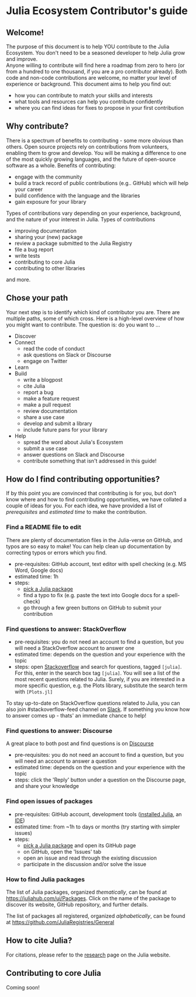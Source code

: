 # Julia Ecosystem Contributor's guide

## Welcome!
The purpose of this document is to help YOU contribute to the Julia Ecosystem. You don't need to be a seasoned developer to help Julia grow and improve.  
Anyone willing to contribute will find here a roadmap from zero to hero (or from a hundred to one thousand, if you are a pro contributor already). Both code and non-code contributions are welcome, no matter your level of experience or background. This document aims to help you find out:

- how you can contribute to match your skills and interests
- what tools and resources can help you contribute confidently
- where you can find ideas for fixes to propose in your first contribution

## Why contribute?
There is a spectrum of benefits to contributing - some more obvious than others. Open source projects rely on contributions from volunteers, enabling them to grow and develop. You will be making a difference to one of the most quickly growing languages, and the future of open-source software as a whole. Benefits of contributing:  

- engage with the community
- build a track record of public contributions (e.g.. GitHub) which will help your career
- build confidence with the language and the libraries
- gain exposure for your library

Types of contributions vary depending on your experience, background, and the nature of your interest in Julia. Types of contributions  

- improving documentation
- sharing your (new) package
- review a package submitted to the Julia Registry
- file a bug report
- write tests
- contributing to core Julia
- contributing to other libraries

and more.

## Chose your path
Your next step is to identify which kind of contributor you are.
There are multiple paths, some of which cross. Here is a high-level overview of how you might want to contribute.
The question is: do you want to ...

- Discover
- Connect
  - read the code of conduct
  - ask questions on Slack or Discourse
  - engage on Twitter
- Learn
- Build
  - write a blogpost
  - cite Julia
  - report a bug
  - make a feature request
  - make a pull request
  - review documentation
  - share a use case
  - develop and submit a library
  - include future pans for your library
- Help
  - spread the word about Julia's Ecosystem
  - submit a use case
  - answer questions on Slack and Discourse
  - contribute something that isn't addressed in this guide!

## How do I find contributing opportunities?

If by this point you are convinced that contributing is for you, but don't know where and how to find contributing opportunities, we have collated a couple of ideas for you. For each idea, we have provided a list of *prerequisites* and *estimated time* to make the contribution.


### Find a README file to edit

There are plenty of documentation files in the Julia-verse on GitHub, and typos are so easy to make! You can help clean up documentation by correcting typos or errors which you find. 

- pre-requisites: GitHub account, text editor with spell checking (e.g. MS Word, Google docs)
- estimated time: 1h
- steps:
	- [pick a Julia package](#how-to-find-julia-packages)
	- find a typo to fix (e.g. paste the text into Google docs for a spell-check)
	- go through a few green buttons on GitHub to submit your contribution
	
### Find questions to answer: StackOverflow
- pre-requisites: you do not need an account to find a question, but you will need a StackOverflow account to answer one
- estimated time: depends on the question and your experience with the topic
- steps: open [Stackoverflow](https://stackoverflow.com/) and search for questions, tagged `[julia]`. For this, enter in the search box tag `[julia]`. You will see a list of the most recent questions related to Julia. Surely, if you are interested in a more specific question, e.g. the Plots library, substitute the search term with `[Plots.jl]`
	
To stay up-to-date on StackOverflow questions related to Julia, you can also join #stackoverflow-feed channel on [Slack](https://julialang.slack.com). If something you know how to answer comes up - thats' an immediate chance to help!


### Find questions to answer: Discourse
A great place to both post and find questions is on [Discourse](https://discourse.julialang.org/)

- pre-requisites: you do not need an account to find a question, but you will need an account to answer a question
- estimated time: depends on the question and your experience with the topic
- steps: click the 'Reply' button under a question on the Discourse page, and share your knowledge

	
### Find open issues of packages
- pre-requisites: GitHub account, development tools ([installed Julia](#how-to-install-julia), an [IDE](#what-are-the-ide-options?
))
- estimated time: from ~1h to days or months (try starting with simpler issues)
- steps:
 	- [pick a Julia package](#how-to-find-julia-packages) and open its GitHub page
	- on GitHub, open the 'Issues' tab
	- open an issue and read through the existing discussion
	- participate in the discussion and/or solve the issue


### How to find Julia packages

The list of Julia packages, organized *thematically*, can be found at https://juliahub.com/ui/Packages. Click on the name of the package to discover its website, GitHub repository, and further details. 

The list of packages all registered, organized *alphabetically*, can be found at https://github.com/JuliaRegistries/General


## How to cite Julia?

For citations, please refer to the [research](https://julialang.org/research/) page on the Julia website.

## Contributing to core Julia

Coming soon!
